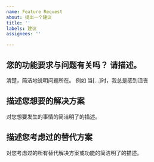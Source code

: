 ```yaml
---
name: Feature Request
about: 提出一个建议
title: ''
labels: 建议
assignees: ''

---
```


## 您的功能要求与问题有关吗？ 请描述。
清楚，简洁地说明问题所在。 例如 当[...]时，我总是感到沮丧

## 描述您想要的解决方案
对您想要发生的事情的简洁明了的描述。

## 描述您考虑过的替代方案
对您考虑过的所有替代解决方案或功能的简洁明了的描述。
